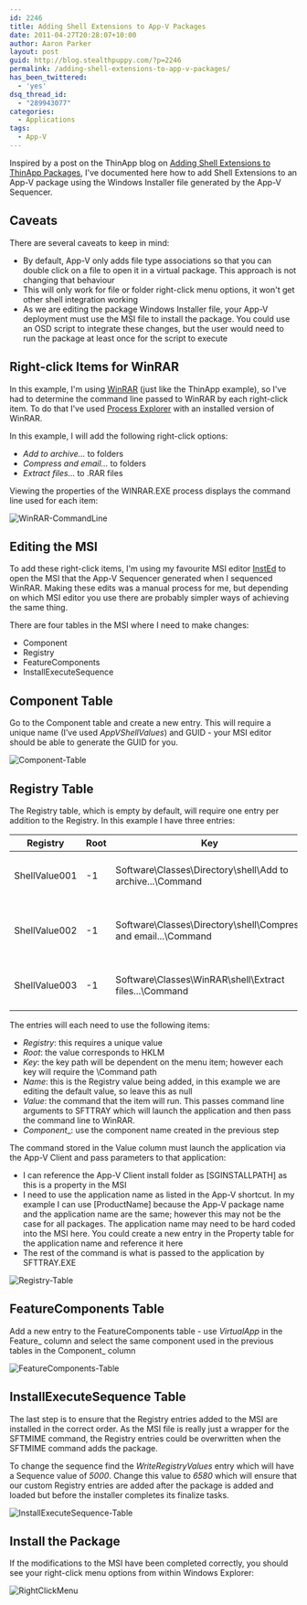 ```yaml
---
id: 2246
title: Adding Shell Extensions to App-V Packages
date: 2011-04-27T20:28:07+10:00
author: Aaron Parker
layout: post
guid: http://blog.stealthpuppy.com/?p=2246
permalink: /adding-shell-extensions-to-app-v-packages/
has_been_twittered:
  - 'yes'
dsq_thread_id:
  - "289943077"
categories:
  - Applications
tags:
  - App-V
---
```

Inspired by a post on the ThinApp blog on [Adding Shell Extensions to ThinApp Packages](http://blogs.vmware.com/thinapp/2011/04/adding-shell-extensions-to-thinapp-packages.html), I've documented here how to add Shell Extensions to an App-V package using the Windows Installer file generated by the App-V Sequencer.

## Caveats

There are several caveats to keep in mind:

  * By default, App-V only adds file type associations so that you can double click on a file to open it in a virtual package. This approach is not changing that behaviour
  * This will only work for file or folder right-click menu options, it won't get other shell integration working
  * As we are editing the package Windows Installer file, your App-V deployment must use the MSI file to install the package. You could use an OSD script to integrate these changes, but the user would need to run the package at least once for the script to execute

## Right-click Items for WinRAR

In this example, I'm using [WinRAR](http://www.rarlab.com/download.htm) (just like the ThinApp example), so I've had to determine the command line passed to WinRAR by each right-click item. To do that I've used [Process Explorer](http://technet.microsoft.com/en-us/sysinternals/bb896653) with an installed version of WinRAR.

In this example, I will add the following right-click options:

  * _Add to archive..._ to folders
  * _Compress and email..._ to folders
  * _Extract files..._ to .RAR files

Viewing the properties of the WINRAR.EXE process displays the command line used for each item:

![WinRAR-CommandLine]({{site.baseurl}}/media/2011/04/WinRAR-CommandLine.png)

## Editing the MSI

To add these right-click items, I'm using my favourite MSI editor [InstEd](http://www.instedit.com/) to open the MSI that the App-V Sequencer generated when I sequenced WinRAR. Making these edits was a manual process for me, but depending on which MSI editor you use there are probably simpler ways of achieving the same thing.

There are four tables in the MSI where I need to make changes:

  * Component
  * Registry
  * FeatureComponents
  * InstallExecuteSequence

## Component Table

Go to the Component table and create a new entry. This will require a unique name (I’ve used _AppVShellValues_) and GUID - your MSI editor should be able to generate the GUID for you.

![Component-Table]({{site.baseurl}}/media/2011/04/Component-Table.png)

## Registry Table

The Registry table, which is empty by default, will require one entry per addition to the Registry. In this example I have three entries:

|Registry|Root                                      |Key                                                           |Name|Value                                                                                         |Component_     |
|--------|------------------------------------------|--------------------------------------------------------------|----|----------------------------------------------------------------------------------------------|---------------|
|ShellValue001|-1                                        |Software\Classes\Directory\shell\Add to archive...\Command    |null|"[SGINSTALLPATH]\sfttray.exe" /launch "[ProductName]" a -ep1  -scul -r0 -iext -- . "%1"       |AppVShellValues|
|ShellValue002|-1                                        |Software\Classes\Directory\shell\Compress and email...\Command|null|"[SGINSTALLPATH]\sfttray.exe" /launch "[ProductName]" a -ieml. -ep1  -scul -r0 -iext -- . "%1"|AppVShellValues|
|ShellValue003|-1                                        |Software\Classes\WinRAR\shell\Extract files...\Command        |null|"[SGINSTALLPATH]\sfttray.exe" /launch "[ProductName]" x -iext -ow -ver -- "%1" "?"            |AppVShellValues|

The entries will each need to use the following items:

  * _Registry_: this requires a unique value
  * _Root_: the value corresponds to HKLM
  * _Key_: the key path will be dependent on the menu item; however each key will require the \Command path
  * _Name_: this is the Registry value being added, in this example we are editing the default value, so leave this as null
  * _Value_: the command that the item will run. This passes command line arguments to SFTTRAY which will launch the application and then pass the command line to WinRAR. 
  * _Component__: use the component name created in the previous step

The command stored in the Value column must launch the application via the App-V Client and pass parameters to that application:

  * I can reference the App-V Client install folder as [SGINSTALLPATH] as this is a property in the MSI
  * I need to use the application name as listed in the App-V shortcut. In my example I can use [ProductName] because the App-V package name and the application name are the same; however this may not be the case for all packages. The application name may need to be hard coded into the MSI here. You could create a new entry in the Property table for the application name and reference it here
  * The rest of the command is what is passed to the application by SFTTRAY.EXE

![Registry-Table]({{site.baseurl}}/media/2011/04/Registry-Table.png)

## FeatureComponents Table

Add a new entry to the FeatureComponents table - use _VirtualApp_ in the Feature_ column and select the same component used in the previous tables in the Component_ column

![FeatureComponents-Table]({{site.baseurl}}/media/2011/04/FeatureComponents-Table.png)

## InstallExecuteSequence Table

The last step is to ensure that the Registry entries added to the MSI are installed in the correct order. As the MSI file is really just a wrapper for the SFTMIME command, the Registry entries could be overwritten when the SFTMIME command adds the package.

To change the sequence find the _WriteRegistryValues_ entry which will have a Sequence value of _5000_. Change this value to _6580_ which will ensure that our custom Registry entries are added after the package is added and loaded but before the installer completes its finalize tasks.

![InstallExecuteSequence-Table]({{site.baseurl}}/media/2011/04/InstallExecuteSequence-Table.png)

## Install the Package

If the modifications to the MSI have been completed correctly, you should see your right-click menu options from within Windows Explorer:

![RightClickMenu]({{site.baseurl}}/media/2011/04/RightClickMenu.png)
